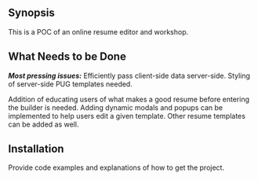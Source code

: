 ## Synopsis

This is a POC of an online resume editor and workshop.

## What Needs to be Done

 ***Most pressing issues:*** Efficiently pass client-side data server-side. Styling of server-side PUG templates needed. <br/>

 Addition of educating users of what makes a good resume before entering the builder is needed. Adding dynamic modals and popups can be implemented to help users edit a given template. Other resume templates can be added as well.

## Installation

Provide code examples and explanations of how to get the project.
